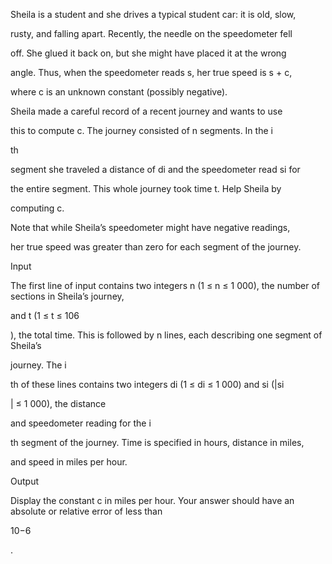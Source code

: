 Sheila is a student and she drives a typical student car: it is old, slow,

rusty, and falling apart. Recently, the needle on the speedometer fell

off. She glued it back on, but she might have placed it at the wrong

angle. Thus, when the speedometer reads s, her true speed is s + c,

where c is an unknown constant (possibly negative).

Sheila made a careful record of a recent journey and wants to use

this to compute c. The journey consisted of n segments. In the i

th

segment she traveled a distance of di and the speedometer read si for

the entire segment. This whole journey took time t. Help Sheila by

computing c.

Note that while Sheila’s speedometer might have negative readings,

her true speed was greater than zero for each segment of the journey.

Input

The first line of input contains two integers n (1 ≤ n ≤ 1 000), the number of sections in Sheila’s journey,

and t (1 ≤ t ≤ 106

), the total time. This is followed by n lines, each describing one segment of Sheila’s

journey. The i

th of these lines contains two integers di (1 ≤ di ≤ 1 000) and si (|si

| ≤ 1 000), the distance

and speedometer reading for the i

th segment of the journey. Time is specified in hours, distance in miles,

and speed in miles per hour.

Output

Display the constant c in miles per hour. Your answer should have an absolute or relative error of less than

10−6

.
